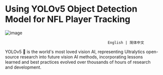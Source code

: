 # Using YOLOv5 Object Detection Model for NFL Player Tracking


![image](https://user-images.githubusercontent.com/105885650/218123827-9b0d06e5-0047-4a55-a625-ac9a496cfc07.png)

                                                   English | 简体中文 
                                                   
YOLOv5 🚀 is the world's most loved vision AI, representing Ultralytics open-source research into future vision AI methods, incorporating lessons learned and best practices evolved over thousands of hours of research and development.
